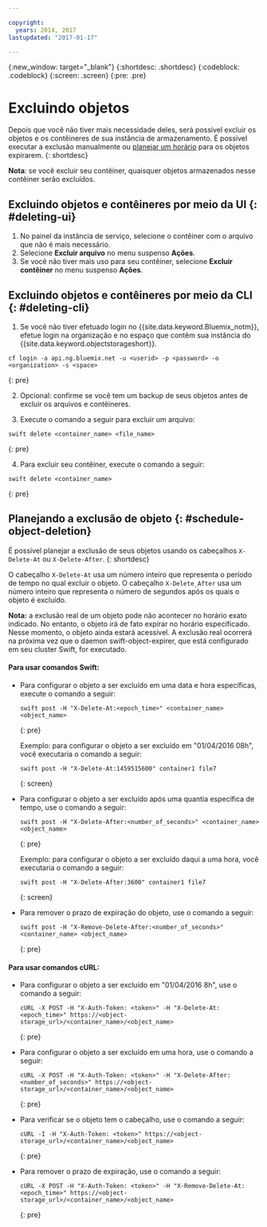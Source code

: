 ```yaml
---

copyright:
  years: 2014, 2017
lastupdated: "2017-01-17"

---
```

{:new_window: target="_blank"}
{:shortdesc: .shortdesc}
{:codeblock: .codeblock}
{:screen: .screen}
{:pre: .pre}


# Excluindo objetos

Depois que você não tiver mais necessidade deles, será possível excluir os objetos e os contêineres de sua instância de armazenamento. É possível executar a exclusão manualmente ou [planejar um horário](/docs/services/ObjectStorage/os_deletion.html#schedule-object-deletion) para os objetos expirarem.
{: shortdesc}

**Nota**: se você excluir seu contêiner, quaisquer objetos armazenados nesse contêiner serão excluídos.


## Excluindo objetos e contêineres por meio da UI {: #deleting-ui}

1. No painel da instância de serviço, selecione o contêiner com o arquivo que não é mais necessário.
2. Selecione **Excluir arquivo** no menu suspenso **Ações**.
3. Se você não tiver mais uso para seu contêiner, selecione **Excluir contêiner** no menu suspenso **Ações**.



## Excluindo objetos e contêineres por meio da CLI {: #deleting-cli}

1.  Se você não tiver efetuado login no {{site.data.keyword.Bluemix_notm}}, efetue login na organização e no espaço que contêm sua instância do {{site.data.keyword.objectstorageshort}}.
  ```
  cf login -a api.ng.bluemix.net -u <userid> -p <password> -o <organization> -s <space>
  ```
  {: pre}

2. Opcional: confirme se você tem um backup de seus objetos antes de excluir os arquivos e contêineres.

3. Execute o comando a seguir para excluir um arquivo:
  ```
  swift delete <container_name> <file_name>
  ```
  {: pre}

4. Para excluir seu contêiner, execute o comando a seguir:
  ```
  swift delete <container_name>
  ```
  {: pre}



## Planejando a exclusão de objeto {: #schedule-object-deletion}


É possível planejar a exclusão de seus objetos usando os cabeçalhos `X-Delete-At` ou `X-Delete-After`.
{: shortdesc}

O cabeçalho `X-Delete-At` usa um número inteiro que representa o período de tempo no qual excluir o objeto. O cabeçalho `X-Delete_After` usa um número inteiro que representa o número de segundos após os quais o objeto é excluído.

**Nota:** a exclusão real de um objeto pode não acontecer no horário exato indicado. No entanto, o objeto irá de fato expirar no horário especificado. Nesse momento, o objeto ainda estará acessível. A exclusão real ocorrerá na próxima vez que o daemon swift-object-expirer, que está configurado em seu cluster Swift, for executado.

#### Para usar comandos Swift:

* Para configurar o objeto a ser excluído em uma data e hora específicas, execute o comando a seguir:

    ```
    swift post -H "X-Delete-At:<epoch_time>" <container_name> <object_name>
    ```
    {: pre}

    Exemplo:
    para configurar o objeto a ser excluído em "01/04/2016 08h", você executaria o comando a seguir:

    ```
    swift post -H "X-Delete-At:1459515600" container1 file7
    ```
    {: screen}

* Para configurar o objeto a ser excluído após uma quantia específica de tempo, use o comando a seguir:

    ```
    swift post -H "X-Delete-After:<number_of_seconds>" <container_name> <object_name>
    ```
    {: pre}

    Exemplo:
    para configurar o objeto a ser excluído daqui a uma hora, você executaria o comando a seguir:

    ```
    swift post -H "X-Delete-After:3600" container1 file7
    ```
    {: screen}

* Para remover o prazo de expiração do objeto, use o comando a seguir:

    ```
    swift post -H "X-Remove-Delete-After:<number_of_seconds>" <container_name> <object_name>
    ```
    {: pre}



#### Para usar comandos cURL:

* Para configurar o objeto a ser excluído em "01/04/2016 8h", use o comando a seguir:

    ```
    cURL -X POST -H "X-Auth-Token: <token>" -H "X-Delete-At:<epoch_time>" https://<object-storage_url>/<container_name>/<object_name>
    ```
    {: pre}

* Para configurar o objeto a ser excluído em uma hora, use o comando a seguir:

    ```
    cURL -X POST -H "X-Auth-Token: <token>" -H "X-Delete-After:<number_of_seconds>" https://<object-storage_url>/<container_name>/<object_name>
    ```
    {: pre}

* Para verificar se o objeto tem o cabeçalho, use o comando a seguir:

    ```
    cURL -I -H "X-Auth-Token: <token>" https://<object-storage_url>/<container_name>/<object_name>
    ```
    {: pre}

* Para remover o prazo de expiração, use o comando a seguir:

    ```
    cURL -X POST -H "X-Auth-Token: <token>" -H "X-Remove-Delete-At:<epoch_time>" https://<object-storage_url>/<container_name>/<object_name>
    ```
    {: pre}
